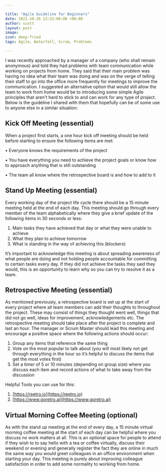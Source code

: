 ```yaml
---

title: "Agile Guideline for Beginners"
date: 2021-10-26 13:52:00:00 +00:00
author: scott
layout: post
image: 
icon: deep-fried
tags: Agile, Waterfall, Scrum, Problems

---
```


I was recently approached by a manager of a company (who shall remain anonymous) and told they had problems with team communication while working on projects from home. They said that their main problem was having no idea what their team was doing and was on the verge of telling their staff to go into the office more frequently for meetings to improve the communication. I suggested an alternative option that would still allow the team to work from home would be to introducing some simple Agile principles that aren't hard to stick to and can work for any type of project. Below is the guideline I shared with them that hopefully can be of some use to anyone else in a similar situation:

## Kick Off Meeting (essential)
When a project first starts, a one hour kick off meeting should be held before starting to ensure the following items are met:

• Everyone knows the requirements of the project

• You have everything you need to achieve the project goals or know how to approach anything that is still outstanding 

• The team all know where the retrospective board is and how to add to it

## Stand Up Meeting (essential)
Every working day of the project life cycle there should be a 15 minute meeting held at the end of each day. This meeting should go through every member of the team alphabetically where they give a brief update of the following items in 30 seconds or less: 

1. Main tasks they have achieved that day or what they were unable to achieve 
2. What they plan to achieve tomorrow 
3. What is standing in the way of achieving this (blockers)

It’s important to acknowledge this meeting is about spreading awareness of what people are doing and not holding people accountable for committing to certain tasks every day. If they did not achieve the tasks they said they would, this is an opportunity to learn why so you can try to resolve it as a team. 

## Retrospective Meeting (essential)
As mentioned previously, a retrospective board is set up at the start of every project where all team members can add their thoughts to throughout the project. These may consist of things they thought went well, things that did not go well, ideas for improvement, acknowledgements etc. The retrospective meeting should take place after the project is complete and last an hour. The manager or Scrum Master should lead this meeting and encourage a positive space where the following actions should occur: 

1. Group any items that reference the same thing
2. Vote on the most popular to talk about (you will most likely not get through everything in the hour so it’s helpful to discuss the items that get the most votes first)
3. Set a timer of 5 or 10 minutes (depending on group size) where you discuss each item and record actions of what to take away from the discussion

Helpful Tools you can use for this: 

1. [https://reetro.io](https://reetro.io)
2. [https://www.goretro.ai](https://www.goretro.ai)

## Virtual Morning Coffee Meeting (optional)
As with the stand up meeting at the end of every day, a 15 minute virtual morning coffee meeting at the start of each day can be helpful where you discuss no work matters at all. This is an optional space for people to attend if they wish to to say hello with a tea or coffee virtually, discuss their weekend or evening and generally register the fact they are online in much the same way you would greet colleagues in an office environment when starting your day. This meeting is purely about improving colleague satisfaction in order to add some normality to working from home. 




